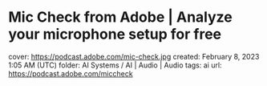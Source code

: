 # Mic Check from Adobe | Analyze your microphone setup for free

cover: https://podcast.adobe.com/mic-check.jpg
created: February 8, 2023 1:05 AM (UTC)
folder: AI Systems / AI | Audio | Audio
tags: ai
url: https://podcast.adobe.com/miccheck